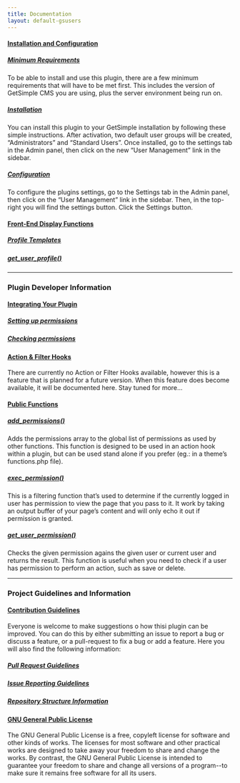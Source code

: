 ```yaml
---
title: Documentation
layout: default-gsusers
---
```


#### [Installation and Configuration](/gs-users/documentation/installation-configuration.html)

##### [Minimum Requirements](/gs-users/documentation/installation-configuration.html#minimum-requirements)
To be able to install and use this plugin, there are a few minimum requirements that will have to be met first. This includes the version of GetSimple CMS you are using, plus the server environment being run on.

##### [Installation](/gs-users/documentation/installation-configuration.html#installation)
You can install this plugin to your GetSimple installation by following these simple instructions. After activation, two default user groups will be created, “Administrators” and “Standard Users”. Once installed, go to the settings tab in the Admin panel, then click on the new “User Management” link in the sidebar. 

##### [Configuration](/gs-users/documentation/installation-configuration.html#configuration)
To configure the plugins settings, go to the Settings tab in the Admin panel, then click on the “User Management” link in the sidebar. Then, in the top-right you will find the settings button. Click the Settings button.

#### [Front-End Display Functions](/gs-users/documentation/front-end-display.html)

##### [Profile Templates](/gs-users/documentation/front-end-display.html#profile-templates)

##### [get_user_profile()](/gs-users/documentation/front-end-display.html#get-user-profile)

---
### Plugin Developer Information

#### [Integrating Your Plugin](/gs-users/documentation/integrating-plugin.html)

##### [Setting up permissions](/gs-users/documentation/integrating-plugin.html#setting-up-permissions)

##### [Checking permissions](/gs-users/documentation/integrating-plugin.html#checking-permissions)

#### [Action & Filter Hooks](/gs-users/documentation/action-filter-hooks.html)
There are currently no Action or Filter Hooks available, however this is a feature that is planned for a future version. When this feature does become available, it will be documented here. Stay tuned for more…

#### [Public Functions](/gs-users/documentation/public-functions/)

##### [add_permissions()](/gs-users/documentation/public-functions/add-permissions.html)
Adds the permissions array to the global list of permissions as used by other functions. This function is designed to be used in an action hook within a plugin, but can be used stand alone if you prefer (eg.: in a theme’s functions.php file).

##### [exec_permission()](/gs-users/documentation/public-functions/exec-permission.html)
This is a filtering function that’s used to determine if the currently logged in user has permission to view the page that you pass to it. It work by taking an output buffer of your page’s content and will only echo it out if permission is granted.

##### [get_user_permission()](/gs-users/documentation/public-functions/get-user-permission.html)
Checks the given permission agains the given user or current user and returns the result. This function is useful when you need to check if a user has permission to perform an action, such as save or delete.

---
### Project Guidelines and Information

#### [Contribution Guidelines](/gs-users/documentation/contributing.html)
Everyone is welcome to make suggestions o how thisi plugin can be improved. You can do this by either submitting an issue to report a bug or discuss a feature, or a pull-request to fix a bug or add a feature. Here you will also find the following information:
##### [Pull Request Guidelines](/gs-users/documentation/contributing.html#pull-request-guidelines)
##### [Issue Reporting Guidelines](/gs-users/documentation/contributing.html#issue-reporting-guidelines)
##### [Repository Structure Information](/gs-users/documentation/contributing.html#repository-structure)

#### [GNU General Public License](/gs-users/documentation/license.html)
The GNU General Public License is a free, copyleft license for software and other kinds of works. The licenses for most software and other practical works are designed to take away your freedom to share and change the works. By contrast, the GNU General Public License is intended to guarantee your freedom to share and change all versions of a program--to make sure it remains free software for all its users.
